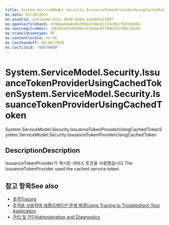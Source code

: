 ```yaml
---
title: System.ServiceModel.Security.IssuanceTokenProviderUsingCachedToken
ms.date: 03/30/2017
ms.assetid: ee51ed4e-821c-4010-8d64-eabde522169f
ms.openlocfilehash: 47468a04ab49439565740e3c378c9b1765190d84
ms.sourcegitcommit: cdb295dd1db589ce5169ac9ff096f01fd0c2da9d
ms.translationtype: MT
ms.contentlocale: ko-KR
ms.lasthandoff: 06/09/2020
ms.locfileid: "84579880"
---
```

# <a name="systemservicemodelsecurityissuancetokenproviderusingcachedtoken"></a><span data-ttu-id="f914d-102">System.ServiceModel.Security.IssuanceTokenProviderUsingCachedToken</span><span class="sxs-lookup"><span data-stu-id="f914d-102">System.ServiceModel.Security.IssuanceTokenProviderUsingCachedToken</span></span>
<span data-ttu-id="f914d-103">System.ServiceModel.Security.IssuanceTokenProviderUsingCachedToken</span><span class="sxs-lookup"><span data-stu-id="f914d-103">System.ServiceModel.Security.IssuanceTokenProviderUsingCachedToken</span></span>  
  
## <a name="description"></a><span data-ttu-id="f914d-104">Description</span><span class="sxs-lookup"><span data-stu-id="f914d-104">Description</span></span>  
 <span data-ttu-id="f914d-105">IssuanceTokenProvider가 캐시된 서비스 토큰을 사용했습니다.</span><span class="sxs-lookup"><span data-stu-id="f914d-105">The IssuanceTokenProvider used the cached service token.</span></span>  
  
## <a name="see-also"></a><span data-ttu-id="f914d-106">참고 항목</span><span class="sxs-lookup"><span data-stu-id="f914d-106">See also</span></span>

- [<span data-ttu-id="f914d-107">추적</span><span class="sxs-lookup"><span data-stu-id="f914d-107">Tracing</span></span>](index.md)
- [<span data-ttu-id="f914d-108">추적을 사용하여 애플리케이션 문제 해결</span><span class="sxs-lookup"><span data-stu-id="f914d-108">Using Tracing to Troubleshoot Your Application</span></span>](using-tracing-to-troubleshoot-your-application.md)
- [<span data-ttu-id="f914d-109">관리 및 진단</span><span class="sxs-lookup"><span data-stu-id="f914d-109">Administration and Diagnostics</span></span>](../index.md)

